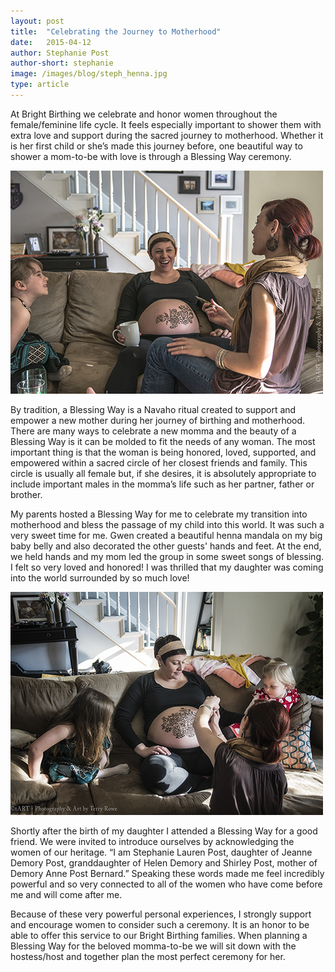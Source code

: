 ```yaml
---
layout: post
title:  "Celebrating the Journey to Motherhood"
date:   2015-04-12
author: Stephanie Post
author-short: stephanie
image: /images/blog/steph_henna.jpg
type: article
---
```


At Bright Birthing we celebrate and honor women throughout the female/feminine life cycle. It feels especially important to shower them with extra love and support during the sacred journey to motherhood. Whether it is her first child or she’s made this journey before, one beautiful way to shower a mom-to-be with love is through a Blessing Way ceremony. 

<img class="small-12 medium-8 columns" src="/images/blog/steph_henna.jpg">

By tradition, a Blessing Way is a Navaho ritual created to support and empower a new mother during her journey of birthing and motherhood. There are many ways to celebrate a new momma and the beauty of a Blessing Way is it can be molded to fit the needs of any woman. The most important thing is that the woman is being honored, loved, supported, and empowered within a sacred circle of her closest friends and family. This circle is usually all female but, if she desires, it is absolutely appropriate to include important males in the momma’s life such as her partner, father or brother.  

My parents hosted a Blessing Way for me to celebrate my transition into motherhood and bless the passage of my child into this world. It was such a very sweet time for me. Gwen created a beautiful henna mandala on my big baby belly and also decorated the other guests' hands and feet. At the end, we held hands and my mom led the group in some sweet songs of blessing. I felt so very loved and honored! I was thrilled that my daughter was coming into the world surrounded by so much love!

<img class=" right small-12 medium-6 columns" src="/images/blog/blessing_henna.jpg">

Shortly after the birth of my daughter I attended a Blessing Way for a good friend. We were invited to introduce ourselves by acknowledging the women of our heritage. “I am Stephanie Lauren Post, daughter of Jeanne Demory Post, granddaughter of Helen Demory and Shirley Post, mother of Demory Anne Post Bernard.” Speaking these words made me feel incredibly powerful and so very connected to all of the women who have come before me and will come after me. 

Because of these very powerful personal experiences, I strongly support and encourage women to consider such a ceremony. It is an honor to be able to offer this service to our Bright Birthing families. When planning a Blessing Way for the beloved momma-to-be we will sit down with the hostess/host and together plan the most perfect ceremony for her. 
